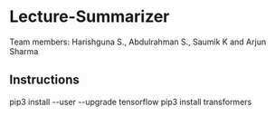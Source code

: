# Lecture-Summarizer

Team members: Harishguna S., Abdulrahman S., Saumik K and Arjun Sharma

## Instructions
pip3 install --user --upgrade tensorflow 
pip3 install transformers
